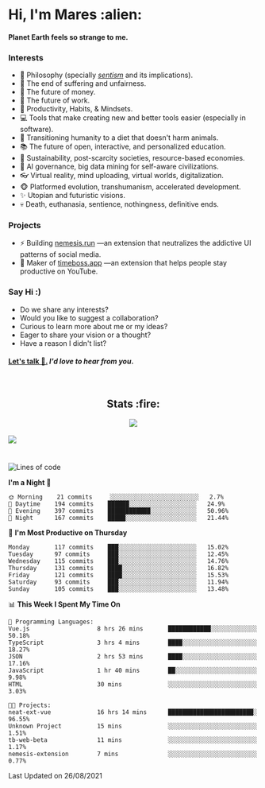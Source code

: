 <h1>Hi, I'm Mares :alien:</h1>

#### Planet Earth feels so strange to me.

### **Interests**

- 🌊 Philosophy (specially [_sentism_][sentismmedium] and its implications).
- 🎯 The end of suffering and unfairness.
- 💸 The future of money.
- 💼 The future of work.
- 🧠 Productivity, Habits, & Mindsets.
- 💻 Tools that make creating new and better tools easier (especially in software).
- 🥗 Transitioning humanity to a diet that doesn't harm animals.
- 📚 The future of open, interactive, and personalized education.
- 🌱 Sustainability, post-scarcity societies, resource-based economies.
- 🤖 AI governance, big data mining for self-aware civilizations.
- 👓 Virtual reality, mind uploading, virtual worlds, digitalization.
- 🐵 Platformed evolution, transhumanism, accelerated development.
- ✨ Utopian and futuristic visions.
- 💀 Death, euthanasia, sentience, nothingness, definitive ends.


### **Projects**

- ⚡ Building [nemesis.run](https://nemesis.run) —an extension that neutralizes the addictive UI patterns of social media.
- 💎 Maker of [timeboss.app](https://timeboss.app) —an extension that helps people stay productive on YouTube.


### **Say Hi :)**

- Do we share any interests?
- Would you like to suggest a collaboration?
- Curious to learn more about me or my ideas?
- Eager to share your vision or a thought?
- Have a reason I didn't list?

#### [Let's talk :wave:.](mailto:mareszhar@gmail.com) _I'd love to hear from you_.

[sentismmedium]: https://medium.com/@mareszhar/born-a-prisoner-a-reflection-about-life-its-struggles-and-a-plan-to-escape-d8566ce9b026

<br>

<h2 align="center">Stats :fire:</h2>

<div align="center">
  <img src="https://github-readme-streak-stats.herokuapp.com?user=mareszhar&theme=black-ice&hide_border=true&stroke=FFFFFF15&ring=DF8FFE&fire=DF8FFE&currStreakLabel=DF8FFE&background=1A232A&currStreakNum=86FFAB">
</div>

<!-- Add or remove this: &dates=B1AAB3FF at the end of the streak stats URL if they get bugged and aren't updating -->

<br>

<img src="https://activity-graph.herokuapp.com/graph?username=mareszhar&theme=nord&bg_color=00000000&color=979797&line=DF8FFE&point=00000000&area=true&hide_border=true">

<br>

<h1></h1>

<!--START_SECTION:waka-->
![Lines of code](https://img.shields.io/badge/From%20Hello%20World%20I%27ve%20Written-118765%20lines%20of%20code-blue)

**I'm a Night 🦉** 

```text
🌞 Morning    21 commits     ░░░░░░░░░░░░░░░░░░░░░░░░░   2.7% 
🌆 Daytime    194 commits    ██████░░░░░░░░░░░░░░░░░░░   24.9% 
🌃 Evening    397 commits    ████████████░░░░░░░░░░░░░   50.96% 
🌙 Night      167 commits    █████░░░░░░░░░░░░░░░░░░░░   21.44%

```
📅 **I'm Most Productive on Thursday** 

```text
Monday       117 commits    ███░░░░░░░░░░░░░░░░░░░░░░   15.02% 
Tuesday      97 commits     ███░░░░░░░░░░░░░░░░░░░░░░   12.45% 
Wednesday    115 commits    ███░░░░░░░░░░░░░░░░░░░░░░   14.76% 
Thursday     131 commits    ████░░░░░░░░░░░░░░░░░░░░░   16.82% 
Friday       121 commits    ████░░░░░░░░░░░░░░░░░░░░░   15.53% 
Saturday     93 commits     ███░░░░░░░░░░░░░░░░░░░░░░   11.94% 
Sunday       105 commits    ███░░░░░░░░░░░░░░░░░░░░░░   13.48%

```


📊 **This Week I Spent My Time On** 

```text
💬 Programming Languages: 
Vue.js                   8 hrs 26 mins       ████████████░░░░░░░░░░░░░   50.18% 
TypeScript               3 hrs 4 mins        ████░░░░░░░░░░░░░░░░░░░░░   18.27% 
JSON                     2 hrs 53 mins       ████░░░░░░░░░░░░░░░░░░░░░   17.16% 
JavaScript               1 hr 40 mins        ██░░░░░░░░░░░░░░░░░░░░░░░   9.98% 
HTML                     30 mins             ░░░░░░░░░░░░░░░░░░░░░░░░░   3.03%

🐱‍💻 Projects: 
neat-ext-vue             16 hrs 14 mins      ████████████████████████░   96.55% 
Unknown Project          15 mins             ░░░░░░░░░░░░░░░░░░░░░░░░░   1.51% 
tb-web-beta              11 mins             ░░░░░░░░░░░░░░░░░░░░░░░░░   1.17% 
nemesis-extension        7 mins              ░░░░░░░░░░░░░░░░░░░░░░░░░   0.77%

```


 Last Updated on 26/08/2021
<!--END_SECTION:waka-->

